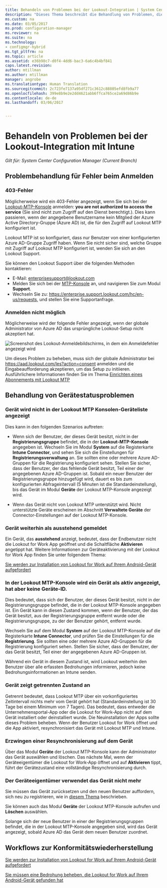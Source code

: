 ```yaml
---
title: Behandeln von Problemen bei der Lookout-Integration | System Center Configuration Manager
description: "Dieses Thema beschreibt die Behandlung von Problemen, die häufig bei der Lookout-Integration auftreten."
ms.custom: na
ms.date: 03/05/2017
ms.prod: configuration-manager
ms.reviewer: na
ms.suite: na
ms.technology:
- configmgr-hybrid
ms.tgt_pltfrm: na
ms.topic: article
ms.assetid: e36b98c7-d0f4-4dd6-bac3-6a6c4b4bf841
caps.latest.revision: 
author: mtillman
ms.author: mtillman
manager: angrobe
ms.translationtype: Human Translation
ms.sourcegitcommit: 2c723fe7137a95df271c3612c88805efd8fb9a77
ms.openlocfilehash: 399e8b9e2e2dd4621abb6ffca765ce2a69d86b9e
ms.contentlocale: de-de
ms.lasthandoff: 03/06/2017


---
```

# <a name="troubleshoot-lookout-integration-with-intune"></a>Behandeln von Problemen bei der Lookout-Integration mit Intune

*Gilt für: System Center Configuration Manager (Current Branch)*

## <a name="troubleshoot-login-errors"></a>Problembehandlung für Fehler beim Anmelden
### <a name="403-errors"></a>403-Fehler
Möglicherweise wird ein 403-Fehler angezeigt, wenn Sie sich bei der [Lookout-MTP-Konsole](https://aad.lookout.com) anmelden: **you are not authorized to access the service** (Sie sind nicht zum Zugriff auf den Dienst berechtigt.). Dies kann passieren, wenn der angegebene Benutzername kein Mitglied der Azure Active Directory-Gruppe (Azure AD) ist, die für den Zugriff auf Lookout MTP konfiguriert ist.

Lookout MTP ist so konfiguriert, dass nur Benutzer von einer konfigurierten Azure AD-Gruppe Zugriff haben. Wenn Sie nicht sicher sind, welche Gruppe mit Zugriff auf Lookout MTP konfiguriert ist, wenden Sie sich an den Lookout Support.

Sie können den Lookout Support über die folgenden Methoden kontaktieren:

* E-Mail: enterprisesupport@lookout.com
* Melden Sie sich bei der [MTP-Konsole](http://aad.lookout.com) an, und navigieren Sie zum Modul **Support**.
* Wechseln Sie zu: https://enterprise.support.lookout.com/hc/en-us/requests, und stellen Sie eine Supportanfrage.

### <a name="unable-to-sign-in"></a>Anmelden nicht möglich
Möglicherweise wird der folgende Fehler angezeigt, wenn der globale Administrator von Azure AD das ursprüngliche Lookout-Setup nicht akzeptiert hat.

![Screenshot des Lookout-Anmeldebildschirms, in dem ein Anmeldefehler angezeigt wird](media/lookout-consent-not-accepted-error.png)

Um dieses Problem zu beheben, muss sich der globale Administrator bei https://aad.lookout.com/les?action=consent anmelden und die Eingabeaufforderung akzeptieren, um das Setup zu initiieren. Ausführlichere Informationen finden Sie im Thema [Einrichten eines Abonnements mit Lookout MTP](set-up-your-subscription-with-lookout.md)

## <a name="troubleshoot-device-status-issues"></a>Behandlung von Gerätestatusproblemen

### <a name="device-not-showing-up-in-the-lookout-mtp-console-device-list"></a>Gerät wird nicht in der Lookout MTP Konsolen-Geräteliste angezeigt

Dies kann in den folgenden Szenarios auftreten:
* Wenn sich der Benutzer, der dieses Gerät besitzt, nicht in der **Registrierungsgruppe** befindet, die in der **Lookout-MTP-Konsole** angegeben ist.  Wechseln Sie im Modul **System** auf die Registerkarte **Intune Connector**, und sehen Sie sich die Einstellungen für **Registrierungsverwaltung** an.  Sie sollten eine oder mehrere Azure AD-Gruppen für die Registrierung konfiguriert sehen.  Stellen Sie sicher, dass der Benutzer, der das fehlende Gerät besitzt, Teil einer der angegebenen Azure AD-Gruppen ist.  Sobald ein neuer Benutzer der Registrierungsgruppe hinzugefügt wird, dauert es bis zum konfigurierten Abfrageintervall (5 Minuten ist die Standardeinstellung), bis das Gerät im Modul **Geräte** der Lookout MTP-Konsole angezeigt wird.

* Wenn das Gerät nicht von Lookout MTP unterstützt wird.  Nicht unterstützte Geräte erscheinen im Abschnitt **Verwaltete Geräte** der Connector-Einstellungen auf der Lookout MTP-Konsole.

### <a name="device-continues-to-be-reported-as-pending"></a>Gerät weiterhin als **ausstehend** gemeldet

Ein Gerät, das **ausstehend** anzeigt, bedeutet, dass der Endbenutzer nicht die Lookout for Work App geöffnet und die Schaltfläche **Aktivieren** angetippt hat. Weitere Informationen zur Geräteaktivierung mit der Lookout for Work App finden Sie unter folgendem Thema:

[Sie werden zur Installation von Lookout for Work auf Ihrem Android-Gerät aufgefordert](http://docs.microsoft.com/intune/enduser/you-are-prompted-to-install-lookout-for-work-android)

### <a name="in-the-lookout-mtp-console-a-device-is-showing-as-active-but-does-not-have-a-device-id"></a>In der Lookout MTP-Konsole wird ein Gerät als aktiv angezeigt, hat aber keine Geräte-ID.
Dies bedeutet, dass sich der Benutzer, der dieses Gerät besitzt, nicht in der Registrierungsgruppe befindet, die in der Lookout MTP-Konsole angegeben ist.   Ein Gerät kann in diesen Zustand kommen, wenn der Benutzer, der das Gerät besitzt, aus der Registrierungsgruppe entfernt wurde oder die Registrierungsgruppe, zu der der Benutzer gehört, entfernt wurde.

Wechseln Sie auf dem Modul **System** auf der Lookout MTP-Konsole auf die Registerkarte **Intune Connector**, und prüfen Sie die Einstellungen für die **Registrierung**.  Sie sollten eine oder mehrere Azure AD-Gruppen für die Registrierung konfiguriert sehen.  Stellen Sie sicher, dass der Benutzer, der das Gerät besitzt, Teil einer der angegebenen Azure AD-Gruppen ist.

Während ein Gerät in diesem Zustand ist, wird Lookout weiterhin den Benutzer über alle erfassten Bedrohungen informieren, jedoch keine Bedrohungsinformationen an Intune senden.

### <a name="device-shows-disconnected-state"></a>Gerät zeigt getrennten Zustand an

Getrennt bedeutet, dass Lookout MTP über ein vorkonfiguriertes Zeitintervall nichts mehr vom Gerät gehört hat (Standardeinstellung ist 30 Tage bei einem Minimum von 7 Tagen). Das bedeutet, dass entweder die Unternehmensportal-App oder die Lookout for Work-App nicht auf dem Gerät installiert oder deinstalliert wurde. Die Neuinstallation der Apps sollte dieses Problem beheben. Wenn der Benutzer Lookout for Work öffnet und die App aktiviert, resynchronisiert das Gerät mit Lookout MTP und Intune.

### <a name="forcing-a-resync-on-the-device"></a>Erzwingen einer Resynchronisierung auf dem Gerät
Über das Modul **Geräte** der Lookout MTP-Konsole kann der Administrator das Gerät auswählen und löschen.   Das nächste Mal, wenn der Geräteeigentümer die Lookout for Work-App öffnet und auf **Aktivieren** tippt, führt der Gerätezustand eine vollständige Resynchronisierung durch.

### <a name="the-owner-of-the-device-is-no-longer-using-this-device"></a>Der Geräteeigentümer verwendet das Gerät nicht mehr
Sie müssen das Gerät zurücksetzen und den neuen Benutzer auffordern, sich neu zu registrieren, wie in [diesem Thema](https://docs.microsoft.com/en-us/sccm/mdm/deploy-use/wipe-lock-reset-devices#full-wipe) beschrieben.


Sie können auch das Modul **Geräte** der Lookout MTP-Konsole aufrufen und **Löschen** auswählen.

Solange sich der neue Benutzer in einer der Registrierungsgruppen befindet, die in der Lookout MTP-Konsole angegeben sind, wird das Gerät angezeigt, sobald Azure AD das Gerät dem neuen Benutzer zuordnet.

## <a name="compliance-remediation-workflows"></a>Workflows zur Konformitätswiederherstellung
[Sie werden zur Installation von Lookout for Work auf Ihrem Android-Gerät aufgefordert]( http://docs.microsoft.com/intune/enduser/you-are-prompted-to-install-lookout-for-work-android)

[Sie müssen eine Bedrohung beheben, die Lookout for Work auf Ihrem Android-Gerät gefunden hat](http://docs.microsoft.com/intune/enduser/you-need-to-resolve-a-threat-found-by-lookout-for-work-android)

